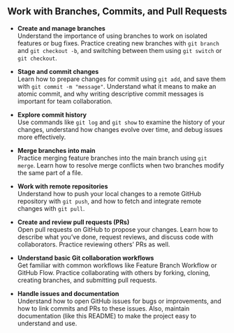 ## Work with Branches, Commits, and Pull Requests

- **Create and manage branches**  
  Understand the importance of using branches to work on isolated features or bug fixes. Practice creating new branches with `git branch` and `git checkout -b`, and switching between them using `git switch` or `git checkout`.

- **Stage and commit changes**  
  Learn how to prepare changes for commit using `git add`, and save them with `git commit -m "message"`. Understand what it means to make an atomic commit, and why writing descriptive commit messages is important for team collaboration.

- **Explore commit history**  
  Use commands like `git log` and `git show` to examine the history of your changes, understand how changes evolve over time, and debug issues more effectively.

- **Merge branches into main**  
  Practice merging feature branches into the main branch using `git merge`. Learn how to resolve merge conflicts when two branches modify the same part of a file.

- **Work with remote repositories**  
  Understand how to push your local changes to a remote GitHub repository with `git push`, and how to fetch and integrate remote changes with `git pull`.

- **Create and review pull requests (PRs)**  
  Open pull requests on GitHub to propose your changes. Learn how to describe what you’ve done, request reviews, and discuss code with collaborators. Practice reviewing others’ PRs as well.

- **Understand basic Git collaboration workflows**  
  Get familiar with common workflows like Feature Branch Workflow or GitHub Flow. Practice collaborating with others by forking, cloning, creating branches, and submitting pull requests.

- **Handle issues and documentation**  
  Understand how to open GitHub issues for bugs or improvements, and how to link commits and PRs to these issues. Also, maintain documentation (like this README) to make the project easy to understand and use.
